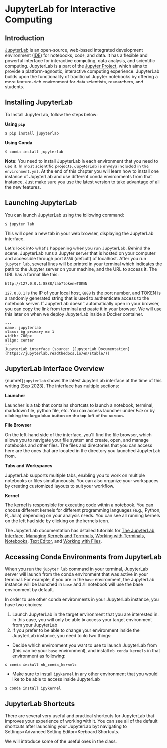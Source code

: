 # JupyterLab for Interactive Computing

## Introduction

[JupyterLab](https://jupyterlab.readthedocs.io/en/stable/) is an open-source, web-based integrated development environment ([IDE](https://www.codecademy.com/article/what-is-an-ide)) for notebooks, code, and data. It has a flexible and powerful interface for interactive computing, data analysis, and scientific computing. JupyterLab is a part of the [Jupyter Project](https://jupyter.org/), which aims to provide a platform-agnostic, interactive computing experience. JupyterLab builds upon the functionality of traditional Jupyter notebooks by offering a more feature-rich environment for data scientists, researchers, and students.



## Installing JupyterLab

To Install JupyterLab, follow the steps below:

**Using `pip`**
```
$ pip install jupyterlab
```

**Using Conda**

```
$ conda install jupyterlab
```

**Note:** You need to install JupyterLab in each environment that you need to use it. In most scientific projects, JupyterLab is always included in the `environment.yml`. At the end of this chapter you will learn how to install one instance of JupyterLab and use different conda environments from that instance. Just make sure you use the latest version to take advantage of all the new features. 

## Launching JupyterLab

You can launch JupyterLab using the following command:

```
$ jupyter lab
```

This will open a new tab in your web browser, displaying the JupyterLab interface. 

Let's look into what's happening when you run JupyterLab. Behind the scene, JupyterLab runs a Jupyter server that is hosted on your computer and accessible through port `8888` (default) of localhost. After you run `jupyter lab`, several lines will be printed in your terminal which indicates the path to the Jupyter server on your machine, and the URL to access it. The URL has a format like this:
```
http://127.0.0.1:8888/lab?token=TOKEN
```

`127.0.0.1` is the IP of your local host, `8888` is the port number, and TOKEN is a randomly generated string that is used to authenticate access to the notebook server. If JupyterLab doesn't automatically open in your browser, you can copy the link from terminal and paste it in your browser. We will use this later on when we deploy JupyterLab inside a Docker container. 


```{figure} ../lectures/figures/jupyterlab.png
---
name: jupyterlab
class: bg-primary mb-1
width: 700px
align: center
---
JupyterLab interface (source: [JupyterLab Documentation](https://jupyterlab.readthedocs.io/en/stable/))
```

## JupyterLab Interface Overview

{numref}`jupyterlab` shows the latest JupyterLab interface at the time of this writing (Sep 2023). The interface has multiple sections:

**Launcher**

Launcher is a tab that contains shortcuts to launch a notebook, terminal, markdown file, python file, etc. You can access launcher under *File* or by clicking the large blue button on the top left of the screen. 

**File Browser**

On the left-hand side of the interface, you'll find the file browser, which allows you to navigate your file system and create, open, and manage notebooks and other files. The files and directories that you can access here are the ones that are located in the directory you launched JupyterLab from. 

**Tabs and Workspaces**

JupyterLab supports multiple tabs, enabling you to work on multiple notebooks or files simultaneously. You can also organize your workspaces by creating customized layouts to suit your workflow.

**Kernel**

The kernel is responsible for executing code within a notebook. You can choose different kernels for different programming languages (e.g., Python, R, Julia) depending on your analysis needs. You can see all running kernels on the left had side by clicking on the kernels icon. 

The JupyterLab documentation has detailed tutorials for [The JupyterLab Interface](https://jupyterlab.readthedocs.io/en/stable/user/interface.html), [Managing Kernels and Terminals](https://jupyterlab.readthedocs.io/en/stable/user/running.html), [Working with Terminals](https://jupyterlab.readthedocs.io/en/stable/user/terminal.html), [Notebooks](https://jupyterlab.readthedocs.io/en/stable/user/notebook.html), [Text Editor](https://jupyterlab.readthedocs.io/en/stable/user/file_editor.html), and [Working with Files](https://jupyterlab.readthedocs.io/en/stable/user/files.html).

## Accessing Conda Environments from JupyterLab

When you run the `jupyter lab` command in your terminal, JupyterLab server will launch from the conda environment that was active in your terminal. For example, if you are in the `base` environment, the JupyterLab instance will be launched in `base` and all notebook will use the base environment by default. 

In order to use other conda environments in your JupyterLab instance, you have two choices:

1. Launch JupyterLab in the target environment that you are interested in. In this case, you will only be able to access your target environment from your JupyterLab
1. If you prefer to be able to change your environment inside the JupyterLab instance, you need to do two things:
  - Decide which environment you want to use to launch JupyterLab from (this can be your `base` environment), and install `nb_conda_kernels` in that environment as following:
  ```
  $ conda install nb_conda_kernels
  ```
  - Make sure to install `ipykernel` in any other environment that you would like to be able to access inside JupyterLab
  ```
  $ conda install ipykernel
  ```

## JupyterLab Shortcuts

There are several very useful and practical shortcuts for JupyterLab that improves your experience of working with it. You can see all of the default shortcuts after launching your JupyterLab byt navigating to Settings>Advanced Setting Editor>Keyboard Shortcuts. 

We will introduce some of the useful ones in the class. 

<p>&nbsp;</p>